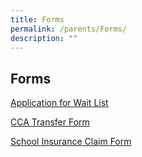 ```yaml
---
title: Forms
permalink: /parents/Forms/
description: ""
---
```

## Forms

[Application for Wait List](/files/application%20for%20wait%20list.pdf)

[CCA Transfer Form](/files/2022_New_CCA_Transfer_Form.pdf)

[School Insurance Claim Form](/files/2020%20MOE%20Student%20GPA%20claim%20form.pdf)